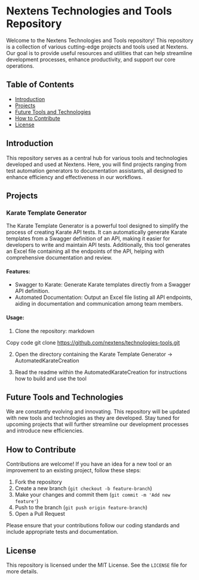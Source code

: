 # Nextens Technologies and Tools Repository

Welcome to the Nextens Technologies and Tools repository! This repository is a collection of various cutting-edge projects and tools used at Nextens. Our goal is to provide useful resources and utilities that can help streamline development processes, enhance productivity, and support our core operations.

## Table of Contents
- [Introduction](#introduction)
- [Projects](#projects)
- [Future Tools and Technologies](#future-tools-and-technologies)
- [How to Contribute](#how-to-contribute)
- [License](#license)

## Introduction

This repository serves as a central hub for various tools and technologies developed and used at Nextens. Here, you will find projects ranging from test automation generators to documentation assistants, all designed to enhance efficiency and effectiveness in our workflows.

## Projects

### Karate Template Generator

The Karate Template Generator is a powerful tool designed to simplify the process of creating Karate API tests. It can automatically generate Karate templates from a Swagger definition of an API, making it easier for developers to write and maintain API tests. Additionally, this tool generates an Excel file containing all the endpoints of the API, helping with comprehensive documentation and review.

#### Features:
- Swagger to Karate: Generate Karate templates directly from a Swagger API definition.
- Automated Documentation: Output an Excel file listing all API endpoints, aiding in documentation and communication among team members.

#### Usage:
1. Clone the repository:
markdown

Copy code
    git clone https://github.com/nextens/technologies-tools.git

2. Open the directory containing the Karate Template Generator -> AutomatedKarateCreation

3. Read the readme within the AutomatedKarateCreation for instructions how to build and use the tool
    

## Future Tools and Technologies

We are constantly evolving and innovating. This repository will be updated with new tools and technologies as they are developed. Stay tuned for upcoming projects that will further streamline our development processes and introduce new efficiencies.

## How to Contribute

Contributions are welcome! If you have an idea for a new tool or an improvement to an existing project, follow these steps:

1. Fork the repository
2. Create a new branch (`git checkout -b feature-branch`)
3. Make your changes and commit them (`git commit -m 'Add new feature'`)
4. Push to the branch (`git push origin feature-branch`)
5. Open a Pull Request

Please ensure that your contributions follow our coding standards and include appropriate tests and documentation.

## License

This repository is licensed under the MIT License. See the `LICENSE` file for more details.
